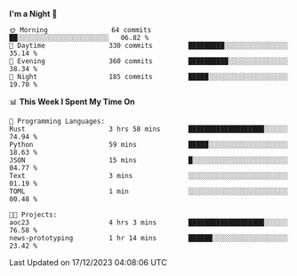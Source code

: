 <!--START_SECTION:waka-->
**I'm a Night 🦉** 

```text
🌞 Morning                64 commits          ██░░░░░░░░░░░░░░░░░░░░░░░   06.82 % 
🌆 Daytime                330 commits         █████████░░░░░░░░░░░░░░░░   35.14 % 
🌃 Evening                360 commits         ██████████░░░░░░░░░░░░░░░   38.34 % 
🌙 Night                  185 commits         █████░░░░░░░░░░░░░░░░░░░░   19.70 % 
```


📊 **This Week I Spent My Time On** 

```text
💬 Programming Languages: 
Rust                     3 hrs 58 mins       ███████████████████░░░░░░   74.94 % 
Python                   59 mins             █████░░░░░░░░░░░░░░░░░░░░   18.63 % 
JSON                     15 mins             █░░░░░░░░░░░░░░░░░░░░░░░░   04.77 % 
Text                     3 mins              ░░░░░░░░░░░░░░░░░░░░░░░░░   01.19 % 
TOML                     1 min               ░░░░░░░░░░░░░░░░░░░░░░░░░   00.48 % 

🐱‍💻 Projects: 
aoc23                    4 hrs 3 mins        ███████████████████░░░░░░   76.58 % 
news-prototyping         1 hr 14 mins        ██████░░░░░░░░░░░░░░░░░░░   23.42 % 
```


 Last Updated on 17/12/2023 04:08:06 UTC
<!--END_SECTION:waka-->
